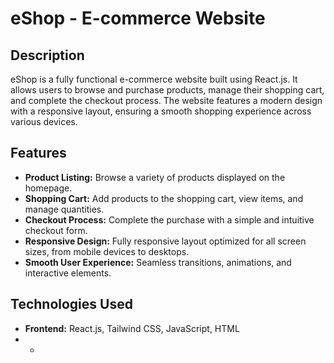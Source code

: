 # eShop - E-commerce Website

## Description
eShop is a fully functional e-commerce website built using React.js. It allows users to browse and purchase products, manage their shopping cart, and complete the checkout process. The website features a modern design with a responsive layout, ensuring a smooth shopping experience across various devices.

## Features
- **Product Listing:** Browse a variety of products displayed on the homepage.
- **Shopping Cart:** Add products to the shopping cart, view items, and manage quantities.
- **Checkout Process:** Complete the purchase with a simple and intuitive checkout form.
- **Responsive Design:** Fully responsive layout optimized for all screen sizes, from mobile devices to desktops.
- **Smooth User Experience:** Seamless transitions, animations, and interactive elements.

## Technologies Used
- **Frontend:** React.js, Tailwind CSS, JavaScript, HTML
- *
